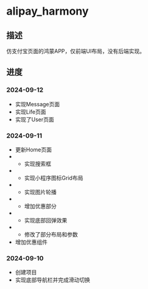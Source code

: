 # alipay_harmony

## 描述

仿支付宝页面的鸿蒙APP，仅前端UI布局，没有后端实现。


## 进度

### 2024-09-12
* 实现Message页面
* 实现Life页面
* 实现了User页面

### 2024-09-11
* 更新Home页面
* * 实现搜索框
* * 实现小程序图标Grid布局
* * 实现图片轮播
* * 增加优惠部分
* * 实现底部回弹效果
* * 修改了部分布局和参数
* 增加优惠组件


### 2024-09-10
* 创建项目
* 实现底部导航栏并完成滑动切换
